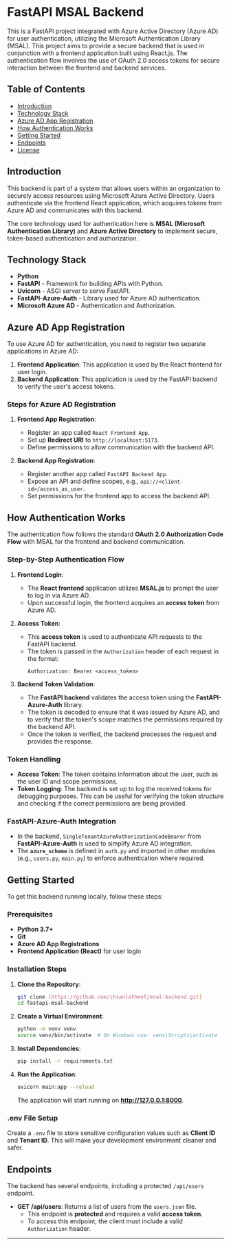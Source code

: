# FastAPI MSAL Backend

This is a FastAPI project integrated with Azure Active Directory (Azure AD) for user authentication, utilizing the Microsoft Authentication Library (MSAL). This project aims to provide a secure backend that is used in conjunction with a frontend application built using React.js. The authentication flow involves the use of OAuth 2.0 access tokens for secure interaction between the frontend and backend services.

## Table of Contents
- [Introduction](#introduction)
- [Technology Stack](#technology-stack)
- [Azure AD App Registration](#azure-ad-app-registration)
- [How Authentication Works](#how-authentication-works)
- [Getting Started](#getting-started)
- [Endpoints](#endpoints)
- [License](#license)

## Introduction
This backend is part of a system that allows users within an organization to securely access resources using Microsoft Azure Active Directory. Users authenticate via the frontend React application, which acquires tokens from Azure AD and communicates with this backend.

The core technology used for authentication here is **MSAL (Microsoft Authentication Library)** and **Azure Active Directory** to implement secure, token-based authentication and authorization.

## Technology Stack
- **Python**
- **FastAPI** - Framework for building APIs with Python.
- **Uvicorn** - ASGI server to serve FastAPI.
- **FastAPI-Azure-Auth** - Library used for Azure AD authentication.
- **Microsoft Azure AD** - Authentication and Authorization.

## Azure AD App Registration
To use Azure AD for authentication, you need to register two separate applications in Azure AD:

1. **Frontend Application**: This application is used by the React frontend for user login.
2. **Backend Application**: This application is used by the FastAPI backend to verify the user's access tokens.

### Steps for Azure AD Registration
1. **Frontend App Registration**:
    - Register an app called `React Frontend App`.
    - Set up **Redirect URI** to `http://localhost:5173`.
    - Define permissions to allow communication with the backend API.

2. **Backend App Registration**:
    - Register another app called `FastAPI Backend App`.
    - Expose an API and define scopes, e.g., `api://<client-id>/access_as_user`.
    - Set permissions for the frontend app to access the backend API.

## How Authentication Works
The authentication flow follows the standard **OAuth 2.0 Authorization Code Flow** with MSAL for the frontend and backend communication.

### Step-by-Step Authentication Flow
1. **Frontend Login**:
   - The **React frontend** application utilizes **MSAL.js** to prompt the user to log in via Azure AD.
   - Upon successful login, the frontend acquires an **access token** from Azure AD.

2. **Access Token**:
   - This **access token** is used to authenticate API requests to the FastAPI backend.
   - The token is passed in the `Authorization` header of each request in the format:
     ```http
     Authorization: Bearer <access_token>
     ```

3. **Backend Token Validation**:
   - The **FastAPI backend** validates the access token using the **FastAPI-Azure-Auth** library.
   - The token is decoded to ensure that it was issued by Azure AD, and to verify that the token's scope matches the permissions required by the backend API.
   - Once the token is verified, the backend processes the request and provides the response.

### Token Handling
- **Access Token**: The token contains information about the user, such as the user ID and scope permissions.
- **Token Logging**: The backend is set up to log the received tokens for debugging purposes. This can be useful for verifying the token structure and checking if the correct permissions are being provided.

### FastAPI-Azure-Auth Integration
- In the backend, `SingleTenantAzureAuthorizationCodeBearer` from **FastAPI-Azure-Auth** is used to simplify Azure AD integration.
- The **`azure_scheme`** is defined in `auth.py` and imported in other modules (e.g., `users.py`, `main.py`) to enforce authentication where required.

## Getting Started
To get this backend running locally, follow these steps:

### Prerequisites
- **Python 3.7+**
- **Git**
- **Azure AD App Registrations**
- **Frontend Application (React)** for user login

### Installation Steps
1. **Clone the Repository**:
   ```bash
   git clone [https://github.com/ihsanlatheef/msal-backend.git]
   cd fastapi-msal-backend
   ```

2. **Create a Virtual Environment**:
   ```bash
   python -m venv venv
   source venv/bin/activate  # On Windows use: venv\Scripts\activate
   ```

3. **Install Dependencies**:
   ```bash
   pip install -r requirements.txt
   ```

4. **Run the Application**:
   ```bash
   uvicorn main:app --reload
   ```
   The application will start running on **http://127.0.0.1:8000**.

### .env File Setup
Create a `.env` file to store sensitive configuration values such as **Client ID** and **Tenant ID**. This will make your development environment cleaner and safer.

## Endpoints
The backend has several endpoints, including a protected `/api/users` endpoint.

- **GET /api/users**: Returns a list of users from the `users.json` file.
  - This endpoint is **protected** and requires a valid **access token**.
  - To access this endpoint, the client must include a valid `Authorization` header.

---

